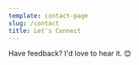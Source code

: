```yaml
---
template: contact-page
slug: /contact
title: Let's Connect
---
```

Have feedback? I'd love to hear it. 😊